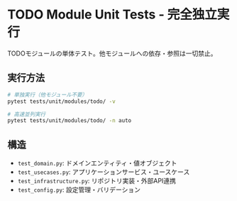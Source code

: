 # TODO Module Unit Tests - 完全独立実行

TODOモジュールの単体テスト。他モジュールへの依存・参照は一切禁止。

## 実行方法

```bash
# 単独実行（他モジュール不要）
pytest tests/unit/modules/todo/ -v

# 高速並列実行
pytest tests/unit/modules/todo/ -n auto
```

## 構造

- `test_domain.py`: ドメインエンティティ・値オブジェクト
- `test_usecases.py`: アプリケーションサービス・ユースケース
- `test_infrastructure.py`: リポジトリ実装・外部API連携
- `test_config.py`: 設定管理・バリデーション
